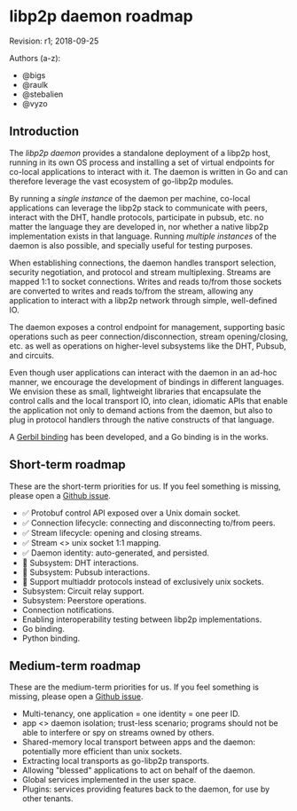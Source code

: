 # libp2p daemon roadmap

Revision: r1; 2018-09-25

Authors (a-z):
  - @bigs
  - @raulk
  - @stebalien
  - @vyzo

## Introduction

The *libp2p daemon* provides a standalone deployment of a libp2p host, running
in its own OS process and installing a set of virtual endpoints for co-local
applications to interact with it. The daemon is written in Go and can therefore
leverage the vast ecosystem of go-libp2p modules.

By running a *single instance* of the daemon per machine, co-local applications
can leverage the libp2p stack to communicate with peers, interact with the DHT,
handle protocols, participate in pubsub, etc. no matter the language they are
developed in, nor whether a native libp2p implementation exists in that
language. Running *multiple instances* of the daemon is also possible, and
specially useful for testing purposes.

When establishing connections, the daemon handles transport selection,
security negotiation, and protocol and stream multiplexing. Streams
are mapped 1:1 to socket connections. Writes and reads to/from those
sockets are converted to writes and reads to/from the stream, allowing
any application to interact with a libp2p network through simple,
well-defined IO.

The daemon exposes a control endpoint for management, supporting basic
operations such as peer connection/disconnection, stream opening/closing, etc.
as well as operations on higher-level subsystems like the DHT, Pubsub, and
circuits.

Even though user applications can interact with the daemon in an ad-hoc manner,
we encourage the development of bindings in different languages. We envision
these as small, lightweight libraries that encapsulate the control calls and the
local transport IO, into clean, idiomatic APIs that enable the application not
only to demand actions from the daemon, but also to plug in protocol handlers
through the native constructs of that language.

A [Gerbil binding](https://github.com/vyzo/gerbil-libp2p/) has been developed,
and a Go binding is in the works.

## Short-term roadmap

These are the short-term priorities for us. If you feel something is missing,
please open a [Github issue](https://github.com/libp2p/go-libp2p-daemon/issues).

- ✅ Protobuf control API exposed over a Unix domain socket.
- ✅ Connection lifecycle: connecting and disconnecting to/from peers.
- ✅ Stream lifecycle: opening and closing streams.
- ✅ Stream <> unix socket 1:1 mapping.
- ✅ Daemon identity: auto-generated, and persisted.
- 🚧 Subsystem: DHT interactions.
- 🚧 Subsystem: Pubsub interactions.
- 🚧 Support multiaddr protocols instead of exclusively unix sockets.
- Subsystem: Circuit relay support.
- Subsystem: Peerstore operations.
- Connection notifications.
- Enabling interoperability testing between libp2p implementations.
- Go binding.
- Python binding.

## Medium-term roadmap

These are the medium-term priorities for us. If you feel something is missing,
please open a [Github issue](https://github.com/libp2p/go-libp2p-daemon/issues).

- Multi-tenancy, one application = one identity = one peer ID.
- app <> daemon isolation; trust-less scenario; programs should not be able to
  interfere or spy on streams owned by others.
- Shared-memory local transport between apps and the daemon: potentially more
  efficient than unix sockets.
- Extracting local transports as go-libp2p transports.
- Allowing "blessed" applications to act on behalf of the daemon.
- Global services implemented in the user space.
- Plugins: services providing features back to the daemon, for use by other
  tenants.
